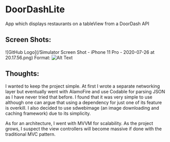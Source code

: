 # DoorDashLite

App which displays restaurants on a tableView from a DoorDash API

## Screen Shots:

![GitHub Logo](/Simulator Screen Shot - iPhone 11 Pro - 2020-07-26 at 20.17.56.png)
Format: ![Alt Text](url)

## Thoughts:

I wanted to keep the project simple. At first I wrote a separate networking layer but eventually went with AlamoFire and use Codable for parsing JSON as I have never tried that before. I found that it was very simple to use although one can argue that using a dependency for just one of its feature is overkill. I also decided to use sdwebimage (an image downloading and caching framework) due to its simplicity. 

As for an architecture, I went with MVVM for scalability. As the project grows, I suspect the view controllers will become massive if done with the traditional MVC pattern. 

